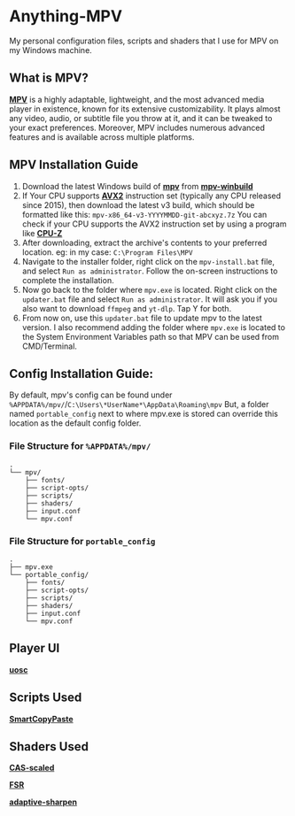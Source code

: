 # Anything-MPV
My personal configuration files, scripts and shaders that I use for MPV on my Windows machine.

## What is MPV?
**[MPV](https://mpv.io/)** is a highly adaptable, lightweight, and the most advanced media player in existence, known for its extensive customizability. It plays almost any video, audio, or subtitle file you throw at it, and it can be tweaked to your exact preferences. Moreover, MPV includes numerous advanced features and is available across multiple platforms.

## MPV Installation Guide
1. Download the latest Windows build of **[mpv](https://mpv.io/)** from **[mpv-winbuild](https://github.com/zhongfly/mpv-winbuild/releases/latest/)**
2. If Your CPU supports **[AVX2](https://en.wikipedia.org/wiki/Advanced_Vector_Extensions)** instruction set (typically any CPU released since 2015), then download the latest v3 build, which should be formatted like this: `mpv-x86_64-v3-YYYYMMDD-git-abcxyz.7z` 
You can check if your CPU supports the AVX2 instruction set by using a program like **[CPU-Z](https://www.cpuid.com/softwares/cpu-z.html)**
3. After downloading, extract the archive's contents to your preferred location. eg: in my case: `C:\Program Files\MPV`
4. Navigate to the installer folder, right click on the `mpv-install.bat` file, and select `Run as administrator`. Follow the on-screen instructions to complete the installation.
5. Now go back to the folder where `mpv.exe` is located. Right click on the `updater.bat` file and select `Run as administrator`.  It will ask you if you also want to download `ffmpeg` and `yt-dlp`. Tap Y for both.
6. From now on, use this `updater.bat` file to update mpv to the latest version. I also recommend adding the folder where `mpv.exe` is located to the System Environment Variables path so that MPV can be used from CMD/Terminal.

## Config Installation Guide:

By default, mpv's config can be found under `%APPDATA%/mpv/`/`C:\Users\*UserName*\AppData\Roaming\mpv`
But, a folder named `portable_config` next to where mpv.exe is stored can override this location as the default config folder.

### File Structure for `%APPDATA%/mpv/`
```
.
└── mpv/
    ├── fonts/
    ├── script-opts/
    ├── scripts/
    ├── shaders/
    ├── input.conf
    └── mpv.conf
```
### File Structure for `portable_config`
```
.
├── mpv.exe
└── portable_config/
    ├── fonts/
    ├── script-opts/
    ├── scripts/
    ├── shaders/
    ├── input.conf
    └── mpv.conf
```

## Player UI

**[uosc](https://github.com/tomasklaen/uosc)**

## Scripts Used

**[SmartCopyPaste](https://github.com/Eisa01/mpv-scripts#smartcopypaste)**

## Shaders Used

**[CAS-scaled](https://gist.github.com/agyild/bbb4e58298b2f86aa24da3032a0d2ee6)**

**[FSR](https://gist.github.com/agyild/82219c545228d70c5604f865ce0b0ce5)**

**[adaptive-sharpen](https://gist.github.com/igv/8a77e4eb8276753b54bb94c1c50c317e)**

